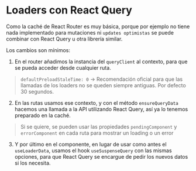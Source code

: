 # Loaders con React Query

Como la caché de React Router es muy básica, porque por ejemplo no tiene nada implementado para mutaciones ni `updates optimistas` se puede combinar con React Query u otra librería similar.

Los cambios son mínimos:

1. En el router añadimos la instancia del `queryClient` al contexto, para que se pueda acceder desde cualquier ruta.

> `defaultPreloadStaleTime: 0` -> Recomendación oficial para que las llamadas de los loaders no se queden siempre antiguas. Por defecto 30 segundos.

2. En las rutas usamos ese contexto, y con el método `ensureQueryData` hacemos una llamada a la API utilizando React Query, así ya lo tenemos preparado en la caché.

> Si se quiere, se pueden usar las propiedades `pendingComponent` y `errorComponent` en cada ruta para mostrar un loading o un error

3. Y por último en el componente, en lugar de usar como antes el `useLoaderData`, usamos el hook `useSuspenseQuery` con las mismas opciones, para que React Query se encargue de pedir los nuevos datos si los necesita. 
